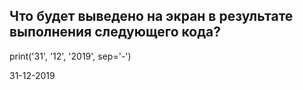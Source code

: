## Что будет выведено на экран в результате выполнения следующего кода?

print('31', '12', '2019', sep='-')

31-12-2019
